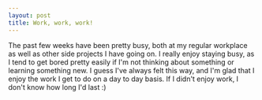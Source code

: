 ```yaml
---
layout: post
title: Work, work, work!
---
```


The past few weeks have been pretty busy, both at my regular workplace as well as other side projects I have going on. I really enjoy staying busy, as I tend to get bored pretty easily if I'm not thinking about something or learning something new. I guess I've always felt this way, and I'm glad that I enjoy the work I get to do on a day to day basis. If I didn't enjoy work, I don't know how long I'd last :)